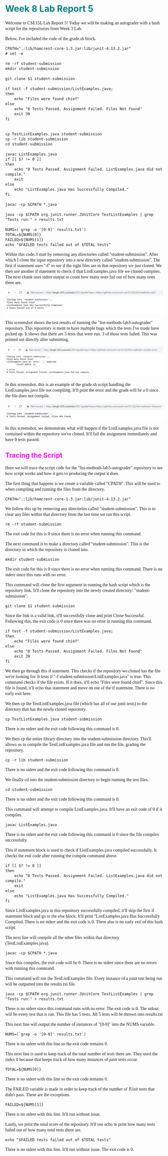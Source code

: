 # <span style="color:teal"> Week 8 Lab Report 5 </span>

<span style="font-family:Hellvetica; font-size:1em;">Welcome to CSE15L Lab Report 5! Today we will be making an autograder with a bash script for the repositories from Week 3 Lab.</span>

<span style="font-family:Hellvetica; font-size:1em;">Below, I've included the code of the grade.sh block. </span>

```
CPATH=".:lib/hamcrest-core-1.3.jar:lib/junit-4.13.2.jar"
# set -e

rm -rf student-submission
mkdir student-submission

git clone $1 student-submission

if test -f student-submission/ListExamples.java;
then
    echo "Files were found chief"
else
    echo "0 Tests Passed. Assignment Failed. Files Not Found"
    exit 39
fi


cp TestListExamples.java student-submission
cp -r lib student-submission
cd student-submission

javac ListExamples.java
if [[ $? != 0 ]]
then 
    echo "0 Tests Passed. Assignment Failed. ListExamples.java did not compile."
    exit 
else   
    echo "ListExamples.java Has Successfully Compiled."
fi

javac -cp $CPATH *.java

java -cp $CPATH org.junit.runner.JUnitCore TestListExamples | grep "Tests run:" > results.txt

NUMS=(`grep -o '[0-9]' results.txt`)
TOTAL=${NUMS[0]}
FAILED=${NUMS[1]}
echo "$FAILED tests failed out of $TOTAL tests"
```

<span style="font-family:Hellvetica; font-size:1em;">Within this code, I start by removing any directories called "student-submission". After which I clone the input repository into a new directory called "student-submission". The first if statement uses "-f" to see if the right files are in that repository we just cloned. We then use another if statement to check if that ListExamples.java file we cloned compiles. The next chunk uses stderr output to count how many tests fail out of how many tests there are.</span>

![image](list-methods-lab3-autograder.jpg)

<span style="font-family:Hellvetica; font-size:1em;">This screenshot shows the test results of running the "list-methods-lab3-autograder" repository. This repository is ment to have multiple bugs which the tests I've made have picked up. It shows that there are 5 tests that were run. 3 of those tests failed. This was printed out directly after submitting. </span>

![image](list-methods-compile-error-autograder.jpg)

<span style="font-family:Hellvetica; font-size:1em;">In this screenshot, this is an example of the grade.sh script handling the ListExamples.java file not compiling. It'll print the error and the grade will be a 0 since the file does not compile. </span>

![image](list-methods-filename-autograder.jpg)

<span style="font-family:Hellvetica; font-size:1em;">In this screenshot, we demonstrate what will happen if the ListExamples.java file is not contained within the repository we've cloned. It'll fail the assignment immediately and have 0 tests passed. </span>

## <span style="color:Magenta"> Tracing the Script</span>

<span style="font-family:Hellvetica; font-size:1em;">Here we will trace the script code for the "list-methods-lab3-autograder" repository to see how script works and how it gets to producing the output it does. </span>

<span style="font-family:Hellvetica; font-size:1em;">The first thing that happens is we create a variable called "CPATH". This will be used to when compiling and running the files from the directory.</span>
```
CPATH=".:lib/hamcrest-core-1.3.jar:lib/junit-4.13.2.jar"
```

<span style="font-family:Hellvetica; font-size:1em;">We follow this up by removing any directories called "student-submission". This is to clear any files within that directory from the last time we ran this script. </span>
```
rm -rf student-submission
```
<span style="font-family:Hellvetica; font-size:1em;">The exit code for this is 0 since there is no error when running this command.</span>

<span style="font-family:Hellvetica; font-size:1em;">The next command is to make a directory called "student-submission". This is the directory in which the repository is cloned into.</span>
```
mkdir student-submission
```
<span style="font-family:Hellvetica; font-size:1em;">The exit code for this is 0 since there is no error when running this command. There is no stderr since this runs with no error.</span>

<span style="font-family:Hellvetica; font-size:1em;">This command will clone the first argument in running the bash script which is the repository link. It'll clone the repository into the newly created directory: "student-submission".</span>
```
git clone $1 student-submission
```
<span style="font-family:Hellvetica; font-size:1em;">Since the link is a valid link, it'll successfully clone and print Clone Successful. Following this, the exit code is 0 since there was no error in running this command.</span>

```
if test -f student-submission/ListExamples.java;
then
    echo "Files were found chief"
else
    echo "0 Tests Passed. Assignment Failed. Files Not Found"
    exit 39
fi
```
<span style="font-family:Hellvetica; font-size:1em;"> We then go through this if statement. This checks if the repository we cloned has the file we're looking for. It tests if "-f student-submission/ListExamples.java" is true. This command checks if the file exists. If it does, it'll echo "Files were found chief". Since this file is found, it'll echo that statement and move on out of the if statement. There is no early exit here.</span>


<span style="font-family:Hellvetica; font-size:1em;">We then cp the TestListExamples.java file (which has all of our junit tests) to the directory that has the newly cloned repository.</span>
```
cp TestListExamples.java student-submission
```
<span style="font-family:Hellvetica; font-size:1em;">There is no stderr and the exit code following this command is 0.</span>

<span style="font-family:Hellvetica; font-size:1em;">We then cp the entire library directory into the student-submission directory. This'll allows us to compile the TestListExamples.java file and run the file, grading the repository.</span>
```
cp -r lib student-submission
```
<span style="font-family:Hellvetica; font-size:1em;">There is no stderr and the exit code following this command is 0.</span>

<span style="font-family:Hellvetica; font-size:1em;">We finally cd into the student-submission directory to begin running the test files.</span>
```
cd student-submission
```
<span style="font-family:Hellvetica; font-size:1em;">There is no stderr and the exit code following this command is 0.</span>

<span style="font-family:Hellvetica; font-size:1em;">This command will attempt to compile ListExamples.java. It'll have an exit code of 0 if it compiles.</span>
```
javac ListExamples.java
```
<span style="font-family:Hellvetica; font-size:1em;">There is no stderr and the exit code following this command is 0 since the file compiles successfully.</span>

<span style="font-family:Hellvetica; font-size:1em;">This if statement block is used to check if ListExamples.java compiled successfully. It checks the exit code after running the compile command above.</span>
```
if [[ $? != 0 ]]
then 
    echo "0 Tests Passed. Assignment Failed. ListExamples.java did not compile."
    exit 
else   
    echo "ListExamples.java Has Successfully Compiled."
fi
```
<span style="font-family:Hellvetica; font-size:1em;">Since ListExamples.java in this repository successfully compiled, it'll skip the first if statement block and go to the else block. It'll print "ListExamples.java Has Successfully Compiled. There is no stderr and the exit code is 0. There also is no early exit of this bash script.</span>

<span style="font-family:Hellvetica; font-size:1em;">The next line will compile all the other files within that directory (TestListExamples.java). </span>

```
javac -cp $CPATH *.java
```
<span style="font-family:Hellvetica; font-size:1em;">Since this compiles, the exit code will be 0. There is no stderr since there are no errors with running this command. </span>

<span style="font-family:Hellvetica; font-size:1em;">This command will run the TestListExamples file. Every instance of a junit test being run will be outputted into the results.txt file. </span>
```
java -cp $CPATH org.junit.runner.JUnitCore TestListExamples | grep "Tests run:" > results.txt
```
<span style="font-family:Hellvetica; font-size:1em;">There is no stderr since this command runs with no error. The exit code is 0. The stdout will be every test that is run. This file has 5 tests. All 5 tests will be thrown into results.txt</span>

<span style="font-family:Hellvetica; font-size:1em;">This next line will output the number of instances of "[0-9]" into the NUMS variable. </span>
```
NUMS=(`grep -o '[0-9]' results.txt`)
```
<span style="font-family:Hellvetica; font-size:1em;">There is no stderr with this line so the exit code remains 0. </span>

<span style="font-family:Hellvetica; font-size:1em;">This next line is used to keep track of the total number of tests there are. They used the index 0 because that keeps track of how many instances of junit tests occur. </span>

```
TOTAL=${NUMS[0]}
```
<span style="font-family:Hellvetica; font-size:1em;">There is no stderr with this line so the exit code remains 0. </span>

<span style="font-family:Hellvetica; font-size:1em;">The FAILED variable is made in order to keep track of the number of JUnit tests that didn't pass. These are the exceptions. </span>
```
FAILED=${NUMS[1]}
```
<span style="font-family:Hellvetica; font-size:1em;">There is no stderr with this line. It'll run without issue.</span>

<span style="font-family:Hellvetica; font-size:1em;">Lastly, we print the total score of the repository. It'll use echo to print how many tests failed out of how many total tests there are.</span>
```
echo "$FAILED tests failed out of $TOTAL tests"
```
<span style="font-family:Hellvetica; font-size:1em;">There is no stderr with this line. It'll run without issue. The exit code is 0.</span>